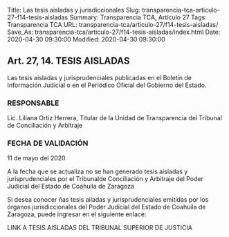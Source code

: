 Title: Las tesis aisladas y jurisdiccionales
Slug: transparencia-tca-articulo-27-f14-tesis-aisladas
Summary: Transparencia TCA, Artículo 27
Tags: Transparencia TCA
URL: transparencia-tca/articulo-27/f14-tesis-aisladas/
Save_As: transparencia-tca/articulo-27/f14-tesis-aisladas/index.html
Date: 2020-04-30 09:30:00
Modified: 2020-04-30 09:30:00


## Art. 27, 14. TESIS AISLADAS

Las tesis aisladas y jurisprudenciales publicadas en el Boletín de Información Judicial o en el Periódico Oficial del Gobierno del Estado.


### RESPONSABLE

Lic. Liliana Ortiz Herrera, Titular de la Unidad de Transparencia del Tribunal de Conciliación y Arbitraje


### FECHA DE VALIDACIÓN

11 de mayo del 2020


A la fecha que se actualiza no se han generado tesis aisladas y jurisprudenciales por el Tribunalde Conciliación y Arbitraje del Poder Judicial del Estado de Coahuila de Zaragoza

Si desea conocer ñas tesis ailadas y jurisprudenciales emitidas por los órganos jurisdiccionales del Poder Judicial del Estado de Coahuila de Zaragoza, puede ingresar en el siguiente enlace:

LINK A TESIS AISLADAS DEL TRIBUNAL SUPERIOR DE JUSTICIA



